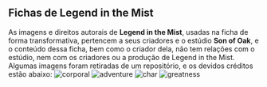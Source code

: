 ## Fichas de Legend in the Mist
As imagens e direitos autorais de **Legend in the Mist**, usadas na ficha de forma transformativa, pertencem a seus criadores e o estúdio **Son of Oak**, e o conteúdo dessa ficha, bem como o criador dela, não tem relações com o estúdio, nem com os criadores ou a produção de Legend in the Mist.
Algumas imagens foram retiradas de um repositório, e os devidos créditos estão abaixo:
![corporal](https://github.com/user-attachments/assets/1123860c-fb7b-41e0-8807-40cad75c76cf) ![adventure](https://github.com/user-attachments/assets/444361ca-e28d-4f13-ab08-b69bc1e1657c) ![char](https://github.com/user-attachments/assets/9a471cb7-b5c5-49de-8c06-da56d2399400) ![greatness](https://github.com/user-attachments/assets/13e41215-1e0f-426e-8eab-0b4605ded6ca)
